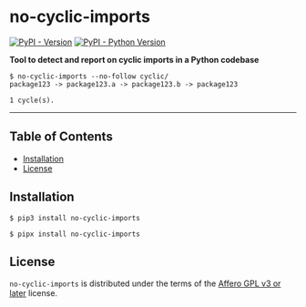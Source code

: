 # no-cyclic-imports

[![PyPI - Version](https://img.shields.io/pypi/v/no-cyclic-imports.svg)](https://pypi.org/project/no-cyclic-imports)
[![PyPI - Python Version](https://img.shields.io/pypi/pyversions/no-cyclic-imports.svg)](https://pypi.org/project/no-cyclic-imports)

**Tool to detect and report on cyclic imports in a Python codebase**

```console
$ no-cyclic-imports --no-follow cyclic/
package123 -> package123.a -> package123.b -> package123

1 cycle(s).
```

-----

## Table of Contents

- [Installation](#installation)
- [License](#license)


## Installation

```console
$ pip3 install no-cyclic-imports
```

```console
$ pipx install no-cyclic-imports
```


## License

`no-cyclic-imports` is distributed under the terms of the [Affero GPL v3 or later](https://spdx.org/licenses/AGPL-3.0-or-later.html) license.
